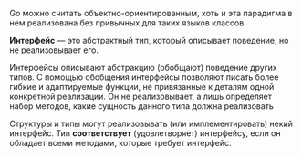 Go можно считать объектно-ориентированным, хоть и эта парадигма в нем реализована без привычных для таких языков классов.

**Интерфейс** — это абстрактный тип, который описывает поведение, но не реализовывает его.

Интерфейсы описывают абстракцию (обобщают) поведение других типов. С помощью обобщения интерфейсы позволяют писать более гибкие и адаптируемые функции, не привязанные к деталям одной конкретной реализации. Он не реализовывает, а лишь определяет набор методов, какие сущность данного типа должна реализовать

Структуры и типы могут реализовывать (или имплементировать) некий интерфейс. Тип **соответствует** (удовлетворяет) интерфейсу, если он обладает всеми методами, которые требует интерфейс.